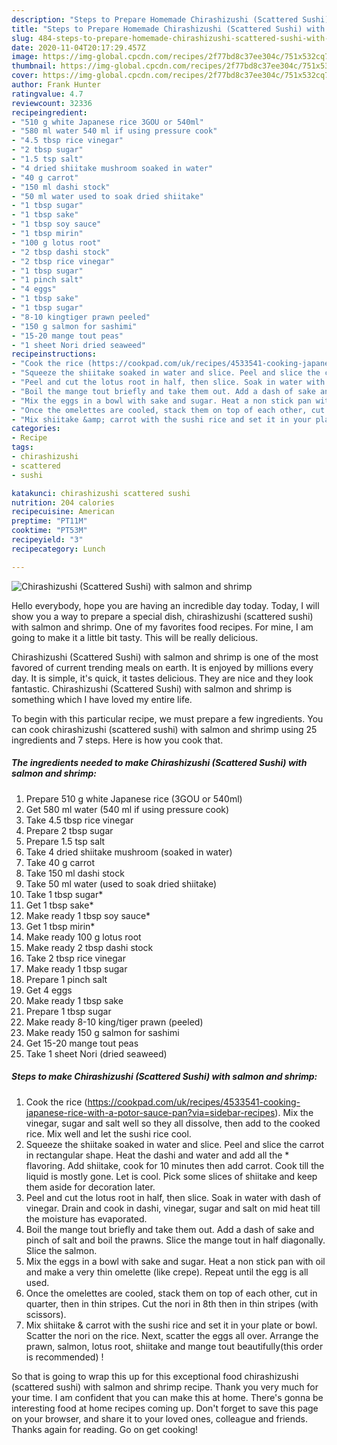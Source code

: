 ```yaml
---
description: "Steps to Prepare Homemade Chirashizushi (Scattered Sushi) with salmon and shrimp"
title: "Steps to Prepare Homemade Chirashizushi (Scattered Sushi) with salmon and shrimp"
slug: 484-steps-to-prepare-homemade-chirashizushi-scattered-sushi-with-salmon-and-shrimp
date: 2020-11-04T20:17:29.457Z
image: https://img-global.cpcdn.com/recipes/2f77bd8c37ee304c/751x532cq70/chirashizushi-scattered-sushi-with-salmon-and-shrimp-recipe-main-photo.jpg
thumbnail: https://img-global.cpcdn.com/recipes/2f77bd8c37ee304c/751x532cq70/chirashizushi-scattered-sushi-with-salmon-and-shrimp-recipe-main-photo.jpg
cover: https://img-global.cpcdn.com/recipes/2f77bd8c37ee304c/751x532cq70/chirashizushi-scattered-sushi-with-salmon-and-shrimp-recipe-main-photo.jpg
author: Frank Hunter
ratingvalue: 4.7
reviewcount: 32336
recipeingredient:
- "510 g white Japanese rice 3GOU or 540ml"
- "580 ml water 540 ml if using pressure cook"
- "4.5 tbsp rice vinegar"
- "2 tbsp sugar"
- "1.5 tsp salt"
- "4 dried shiitake mushroom soaked in water"
- "40 g carrot"
- "150 ml dashi stock"
- "50 ml water used to soak dried shiitake"
- "1 tbsp sugar"
- "1 tbsp sake"
- "1 tbsp soy sauce"
- "1 tbsp mirin"
- "100 g lotus root"
- "2 tbsp dashi stock"
- "2 tbsp rice vinegar"
- "1 tbsp sugar"
- "1 pinch salt"
- "4 eggs"
- "1 tbsp sake"
- "1 tbsp sugar"
- "8-10 kingtiger prawn peeled"
- "150 g salmon for sashimi"
- "15-20 mange tout peas"
- "1 sheet Nori dried seaweed"
recipeinstructions:
- "Cook the rice (https://cookpad.com/uk/recipes/4533541-cooking-japanese-rice-with-a-potor-sauce-pan?via=sidebar-recipes). Mix the vinegar, sugar and salt well so they all dissolve, then add to the cooked rice. Mix well and let the sushi rice cool."
- "Squeeze the shiitake soaked in water and slice. Peel and slice the carrot in rectangular shape. Heat the dashi and water and add all the * flavoring. Add shiitake, cook for 10 minutes then add carrot. Cook till the liquid is mostly gone. Let is cool. Pick some slices of shiitake and keep them aside for decoration later."
- "Peel and cut the lotus root in half, then slice. Soak in water with dash of vinegar. Drain and cook in dashi, vinegar, sugar and salt on mid heat till the moisture has evaporated."
- "Boil the mange tout briefly and take them out. Add a dash of sake and pinch of salt and boil the prawns. Slice the mange tout in half diagonally. Slice the salmon."
- "Mix the eggs in a bowl with sake and sugar. Heat a non stick pan with oil and make a very thin omelette (like crepe). Repeat until the egg is all used."
- "Once the omelettes are cooled, stack them on top of each other, cut in quarter, then in thin stripes. Cut the nori in 8th then in thin stripes (with scissors)."
- "Mix shiitake &amp; carrot with the sushi rice and set it in your plate or bowl. Scatter the nori on the rice. Next, scatter the eggs all over. Arrange the prawn, salmon, lotus root, shiitake and mange tout beautifully(this order is recommended) !"
categories:
- Recipe
tags:
- chirashizushi
- scattered
- sushi

katakunci: chirashizushi scattered sushi 
nutrition: 204 calories
recipecuisine: American
preptime: "PT11M"
cooktime: "PT53M"
recipeyield: "3"
recipecategory: Lunch

---
```



![Chirashizushi (Scattered Sushi) with salmon and shrimp](https://img-global.cpcdn.com/recipes/2f77bd8c37ee304c/751x532cq70/chirashizushi-scattered-sushi-with-salmon-and-shrimp-recipe-main-photo.jpg)

Hello everybody, hope you are having an incredible day today. Today, I will show you a way to prepare a special dish, chirashizushi (scattered sushi) with salmon and shrimp. One of my favorites food recipes. For mine, I am going to make it a little bit tasty. This will be really delicious.



Chirashizushi (Scattered Sushi) with salmon and shrimp is one of the most favored of current trending meals on earth. It is enjoyed by millions every day. It is simple, it's quick, it tastes delicious. They are nice and they look fantastic. Chirashizushi (Scattered Sushi) with salmon and shrimp is something which I have loved my entire life.


To begin with this particular recipe, we must prepare a few ingredients. You can cook chirashizushi (scattered sushi) with salmon and shrimp using 25 ingredients and 7 steps. Here is how you cook that.

<!--inarticleads1-->

##### The ingredients needed to make Chirashizushi (Scattered Sushi) with salmon and shrimp:

1. Prepare 510 g white Japanese rice (3GOU or 540ml)
1. Get 580 ml water (540 ml if using pressure cook)
1. Take 4.5 tbsp rice vinegar
1. Prepare 2 tbsp sugar
1. Prepare 1.5 tsp salt
1. Take 4 dried shiitake mushroom (soaked in water)
1. Take 40 g carrot
1. Take 150 ml dashi stock
1. Take 50 ml water (used to soak dried shiitake)
1. Take 1 tbsp sugar*
1. Get 1 tbsp sake*
1. Make ready 1 tbsp soy sauce*
1. Get 1 tbsp mirin*
1. Make ready 100 g lotus root
1. Make ready 2 tbsp dashi stock
1. Take 2 tbsp rice vinegar
1. Make ready 1 tbsp sugar
1. Prepare 1 pinch salt
1. Get 4 eggs
1. Make ready 1 tbsp sake
1. Prepare 1 tbsp sugar
1. Make ready 8-10 king/tiger prawn (peeled)
1. Make ready 150 g salmon for sashimi
1. Get 15-20 mange tout peas
1. Take 1 sheet Nori (dried seaweed)




<!--inarticleads2-->

##### Steps to make Chirashizushi (Scattered Sushi) with salmon and shrimp:

1. Cook the rice (https://cookpad.com/uk/recipes/4533541-cooking-japanese-rice-with-a-potor-sauce-pan?via=sidebar-recipes). Mix the vinegar, sugar and salt well so they all dissolve, then add to the cooked rice. Mix well and let the sushi rice cool.
1. Squeeze the shiitake soaked in water and slice. Peel and slice the carrot in rectangular shape. Heat the dashi and water and add all the * flavoring. Add shiitake, cook for 10 minutes then add carrot. Cook till the liquid is mostly gone. Let is cool. Pick some slices of shiitake and keep them aside for decoration later.
1. Peel and cut the lotus root in half, then slice. Soak in water with dash of vinegar. Drain and cook in dashi, vinegar, sugar and salt on mid heat till the moisture has evaporated.
1. Boil the mange tout briefly and take them out. Add a dash of sake and pinch of salt and boil the prawns. Slice the mange tout in half diagonally. Slice the salmon.
1. Mix the eggs in a bowl with sake and sugar. Heat a non stick pan with oil and make a very thin omelette (like crepe). Repeat until the egg is all used.
1. Once the omelettes are cooled, stack them on top of each other, cut in quarter, then in thin stripes. Cut the nori in 8th then in thin stripes (with scissors).
1. Mix shiitake &amp; carrot with the sushi rice and set it in your plate or bowl. Scatter the nori on the rice. Next, scatter the eggs all over. Arrange the prawn, salmon, lotus root, shiitake and mange tout beautifully(this order is recommended) !




So that is going to wrap this up for this exceptional food chirashizushi (scattered sushi) with salmon and shrimp recipe. Thank you very much for your time. I am confident that you can make this at home. There's gonna be interesting food at home recipes coming up. Don't forget to save this page on your browser, and share it to your loved ones, colleague and friends. Thanks again for reading. Go on get cooking!
